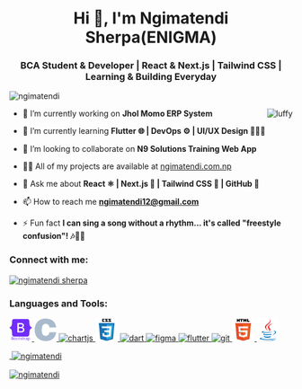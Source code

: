 <h1 align="center">Hi 👋, I'm Ngimatendi Sherpa(ENIGMA)</h1>
<h3 align="center">BCA Student & Developer | React & Next.js | Tailwind CSS | Learning & Building Everyday</h3>

<p align="left"> <img src="https://komarev.com/ghpvc/?username=ngimatendi&label=Profile%20views&color=0e75b6&style=flat" alt="ngimatendi" /> </p>


<img align="right" src="https://i.giphy.com/media/v1.Y2lkPTc5MGI3NjExa3VwemQ2MG1najlxNG5nc3VtanN4NGFrMXNvYXhmMW50Nmp0eXhlOSZlcD12MV9pbnRlcm5hbF9naWZfYnlfaWQmY3Q9cw/bGmzbqDKcmvyU/giphy.gif" alt="luffy"  />

- 🔭 I’m currently working on **Jhol Momo ERP System**

- 🌱 I’m currently learning **Flutter 🌐 | DevOps ⚙️ | UI/UX Design 🎨👨‍💻**

- 👯 I’m looking to collaborate on **N9 Solutions Training Web App**

- 👨‍💻 All of my projects are available at [ngimatendi.com.np](https://ngimatendi.com.np)

- 💬 Ask me about **React ⚛️ | Next.js 🚀 | Tailwind CSS 🎨 | GitHub 📂**

- 📫 How to reach me **ngimatendi12@gmail.com**

- ⚡ Fun fact **I can sing a song without a rhythm... it's called "freestyle confusion"! 🎶🤷‍♂️**

<h3 align="left">Connect with me:</h3>
<p align="left">
<a href="https://linkedin.com/in/ngimatendi sherpa" target="blank"><img align="center" src="https://raw.githubusercontent.com/rahuldkjain/github-profile-readme-generator/master/src/images/icons/Social/linked-in-alt.svg" alt="ngimatendi sherpa" height="30" width="40" /></a>
</p>

<h3 align="left">Languages and Tools:</h3>
<p align="left"> <a href="https://getbootstrap.com" target="_blank" rel="noreferrer"> <img src="https://raw.githubusercontent.com/devicons/devicon/master/icons/bootstrap/bootstrap-plain-wordmark.svg" alt="bootstrap" width="40" height="40"/> </a> <a href="https://www.cprogramming.com/" target="_blank" rel="noreferrer"> <img src="https://raw.githubusercontent.com/devicons/devicon/master/icons/c/c-original.svg" alt="c" width="40" height="40"/> </a> <a href="https://www.chartjs.org" target="_blank" rel="noreferrer"> <img src="https://www.chartjs.org/media/logo-title.svg" alt="chartjs" width="40" height="40"/> </a> <a href="https://www.w3schools.com/css/" target="_blank" rel="noreferrer"> <img src="https://raw.githubusercontent.com/devicons/devicon/master/icons/css3/css3-original-wordmark.svg" alt="css3" width="40" height="40"/> </a> <a href="https://dart.dev" target="_blank" rel="noreferrer"> <img src="https://www.vectorlogo.zone/logos/dartlang/dartlang-icon.svg" alt="dart" width="40" height="40"/> </a> <a href="https://www.figma.com/" target="_blank" rel="noreferrer"> <img src="https://www.vectorlogo.zone/logos/figma/figma-icon.svg" alt="figma" width="40" height="40"/> </a> <a href="https://flutter.dev" target="_blank" rel="noreferrer"> <img src="https://www.vectorlogo.zone/logos/flutterio/flutterio-icon.svg" alt="flutter" width="40" height="40"/> </a> <a href="https://git-scm.com/" target="_blank" rel="noreferrer"> <img src="https://www.vectorlogo.zone/logos/git-scm/git-scm-icon.svg" alt="git" width="40" height="40"/> </a> <a href="https://www.w3.org/html/" target="_blank" rel="noreferrer"> <img src="https://raw.githubusercontent.com/devicons/devicon/master/icons/html5/html5-original-wordmark.svg" alt="html5" width="40" height="40"/> </a> <a href="https://www.java.com" target="_blank" rel="noreferrer"> <img src="https://raw.githubusercontent.com/devicons/devicon/master/icons/java/java-original.svg" alt="java" width="40" height="40"/> </a> <a href="https://developer.mozilla.org/en-US/docs/Web/JavaScript" target="_blank" rel="noreferrer"> 

</br>

<p>&nbsp;<img align="center" src="https://github-readme-stats.vercel.app/api?username=ngimatendi&show_icons=true&locale=en" alt="ngimatendi" /></p>

<p><img align="center" src="https://github-readme-streak-stats.herokuapp.com/?user=ngimatendi&" alt="ngimatendi" /></p>
